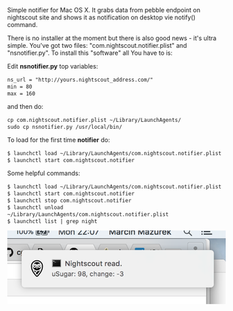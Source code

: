 Simple notifier for Mac OS X. It grabs data from pebble endpoint on nightscout site and shows it as notification on desktop vie notify() command.

There is no installer at the moment but there is also good news - it's ultra simple. You've got two files: "com.nightscout.notifier.plist" and "nsnotifier.py". To install this "software" all You have to is:


Edit __nsnotifier.py__ top variables:

```
ns_url = "http://yours.nightscout_address.com/"
min = 80
max = 160
```

and then do:


```
cp com.nightscout.notifier.plist ~/Library/LaunchAgents/
sudo cp nsnotifier.py /usr/local/bin/

```

To load for the first time __notifier__ do:

```
$ launchctl load ~/Library/LaunchAgents/com.nightscout.notifier.plist
$ launchctl start com.nightscout.notifier
```

Some helpful commands:

```
$ launchctl load ~/Library/LaunchAgents/com.nightscout.notifier.plist 
$ launchctl start com.nightscout.notifier 
$ launchctl stop com.nightscout.notifier
$ launchctl unload ~/Library/LaunchAgents/com.nightscout.notifier.plist 
$ launchctl list | grep night
```

![](https://github.com/mazek/nsnotifier/blob/master/notification-screenshot.png)

